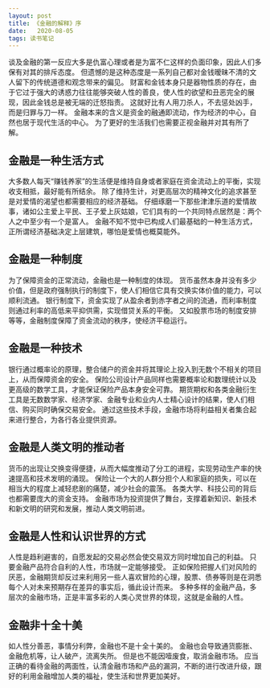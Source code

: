 ```yaml
---
layout: post
title: 《金融的解释》序
date:   2020-08-05
tags: 读书笔记
---
```

谈及金融的第一反应大多是仇富心理或者是为富不仁这样的负面印象，因此人们多保有对其的排斥态度。
但遗憾的是这种态度是一系列自己都对金钱暧昧不清的文人留下的传统道德和观念带来的偏见。
财富和金钱本身只是器物性质的存在，由于它过于强大的诱惑力往往能够突破人性的善良，使人性的欲望和丑恶完全的展现，因此金钱总是被无端的迁怒指责。
这就好比有人用刀杀人，不去惩处凶手，而是归罪与刀一样。
金融本来的含义是资金的融通即流动，作为经济的中心，自然也居于现代生活的中心。
为了更好的生活我们也需要正视金融并对其有所了解。

## 金融是一种生活方式

大多数人每天“赚钱养家”的生活便是维持自身或者家庭在资金流动上的平衡，实现收支相抵，最好能有所结余。
除了维持生计，对更高层次的精神文化的追求甚至是对爱情的渴望也都需要相应的经济基础。
仔细琢磨一下那些津津乐道的爱情故事，诸如公主爱上平民、王子爱上灰姑娘，它们具有的一个共同特点居然是：两个人之中至少有一个是富人。
金融不知不觉中已构成人们最基础的一种生活方式，正所谓经济基础决定上层建筑，哪怕是爱情也概莫能外。

## 金融是一种制度
为了保障资金的正常流动，金融也是一种制度的体现。
货币虽然本身并没有多少价值，但是政府强制执行的制度下，使人们相信它具有交换实体价值的能力，可以顺利流通。
银行制度下，资金实现了从盈余者到赤字者之间的流通，而利率制度则通过利率的高低来平抑供需，实现借贷关系的平衡。
又如股票市场的制度安排等等，金融制度保障了资金流动的秩序，使经济平稳运行。

## 金融是一种技术
银行通过概率论的原理，整合储户的资金并将其理论上投入到无数个不相关的项目上，从而保障资金的安全。
保险公司设计产品同样也需要概率论和数理统计以及更高级的数学工具，才能保证保险产品本身安全可靠。
期货期权和各类金融衍生工具是无数数学家、经济学家、金融专业和业内人士精心设计的结果，使人们相信、购买同时确保交易安全。
通过这些技术手段，金融市场将利益相关者集合起来进行整合，为各行各业提供资源。

## 金融是人类文明的推动者
货币的出现让交换变得便捷，从而大幅度推动了分工的进程，实现劳动生产率的快速提高和技术发明的涌现。
保险让一个大的人群分担个人和家庭的损失，可以在相当大的程度上减轻悲剧的痛楚，减少社会的震荡。
各类大学、科技公司的背后也都需要庞大的资金支持。
金融市场为投资提供了舞台，支撑着新知识、新技术和新文明的研究和发展，推动人类文明前进。

## 金融是人性和认识世界的方式
人性是趋利避害的，自愿发起的交易必然会使交易双方同时增加自己的利益。
只要金融产品符合自利的人性，市场就一定能够接受。
正如保险把握人们对风险的厌恶，金融期货却反过来利用另一些人喜欢冒险的心理，股票、债券等则是在洞悉每个人对未来预期存在差异的事实后，循此设计而来。
多种多样的金融产品，多层次的金融市场，正是丰富多彩的人类心灵世界的体现，这就是金融的人性。

## 金融非十全十美
如人性分善恶，事情分利弊，金融也不是十全十美的。
金融也会导致通货膨胀、金融危机等，让人破产，流离失所。
但是也不能因噎废食，取消金融市场。
应当正确的看待金融的两面性，认清金融市场和产品的漏洞，不断的进行改进升级，跟好的利用金融增加人类的福祉，使生活和世界更加美好。